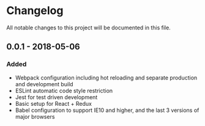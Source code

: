 # Changelog
All notable changes to this project will be documented in this file.

## 0.0.1 - 2018-05-06
### Added
* Webpack configuration including hot reloading and separate production and development build
* ESLint automatic code style restriction
* Jest for test driven development
* Basic setup for React + Redux
* Babel configuration to support IE10 and higher, and the last 3 versions of major browsers